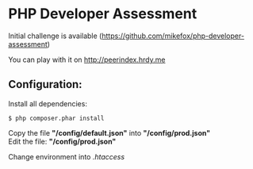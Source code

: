 PHP Developer Assessment
=======================================

Initial challenge is available (https://github.com/mikefox/php-developer-assessment)

You can play with it on http://peerindex.hrdy.me

## Configuration:
Install all dependencies: 

```shell
$ php composer.phar install
```

Copy the file **"/config/default.json"** into **"/config/prod.json"**    
Edit the file: **"/config/prod.json"**    

Change environment into *.htaccess*
